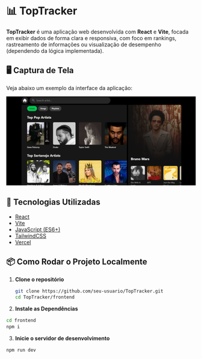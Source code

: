 # 📊 TopTracker

**TopTracker** é uma aplicação web desenvolvida com **React** e **Vite**, focada em exibir dados de forma clara e responsiva, com foco em rankings, rastreamento de informações ou visualização de desempenho (dependendo da lógica implementada).

## 🖥️ Captura de Tela

Veja abaixo um exemplo da interface da aplicação:

![Screenshot da aplicação](preview.PNG)

## 🚀 Tecnologias Utilizadas

- [React](https://reactjs.org/)
- [Vite](https://vitejs.dev/)
- [JavaScript (ES6+)](https://developer.mozilla.org/pt-BR/docs/Web/JavaScript)
- [TailwindCSS](https://tailwindcss.com/)
- [Vercel](https://vercel.com/)

## 📦 Como Rodar o Projeto Localmente

1. **Clone o repositório**

   ```bash
   git clone https://github.com/seu-usuario/TopTracker.git
   cd TopTracker/frontend
   ```

2. **Instale as Dependências**

  ```bash
  cd frontend
  npm i
  ```

3. **Inicie o servidor de desenvolvimento**

  ```bash
  npm run dev
  ```
